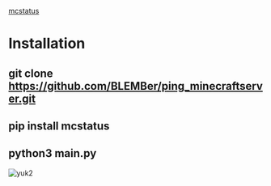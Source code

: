 [mcstatus ](https://pypi.org/project/mcstatus/)

# Installation
## git clone https://github.com/BLEMBer/ping_minecraftserver.git
## pip install mcstatus
## python3 main.py

![yuk2](https://github.com/user-attachments/assets/8c46ef4f-1f16-40e1-8021-f5c0ce013434)
